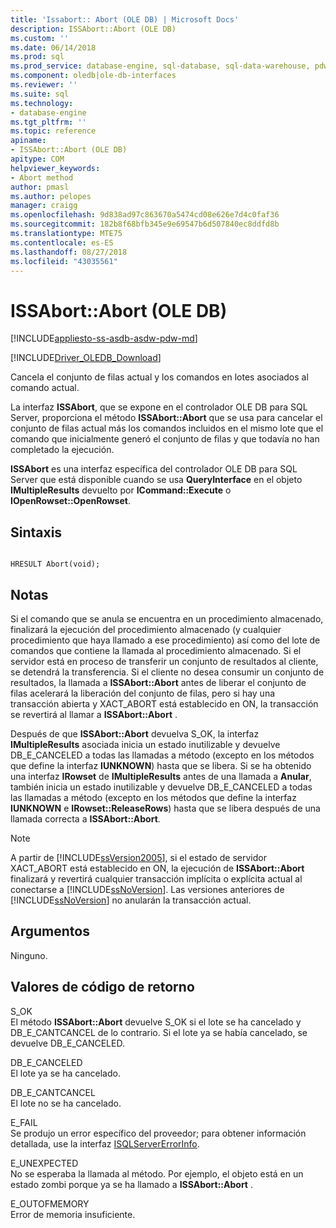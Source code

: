 ```yaml
---
title: 'Issabort:: Abort (OLE DB) | Microsoft Docs'
description: ISSAbort::Abort (OLE DB)
ms.custom: ''
ms.date: 06/14/2018
ms.prod: sql
ms.prod_service: database-engine, sql-database, sql-data-warehouse, pdw
ms.component: oledb|ole-db-interfaces
ms.reviewer: ''
ms.suite: sql
ms.technology:
- database-engine
ms.tgt_pltfrm: ''
ms.topic: reference
apiname:
- ISSAbort::Abort (OLE DB)
apitype: COM
helpviewer_keywords:
- Abort method
author: pmasl
ms.author: pelopes
manager: craigg
ms.openlocfilehash: 9d838ad97c863670a5474cd08e626e7d4c0faf36
ms.sourcegitcommit: 182b8f68bfb345e9e69547b6d507840ec8ddfd8b
ms.translationtype: MTE75
ms.contentlocale: es-ES
ms.lasthandoff: 08/27/2018
ms.locfileid: "43035561"
---
```

# <a name="issabortabort-ole-db"></a>ISSAbort::Abort (OLE DB)
[!INCLUDE[appliesto-ss-asdb-asdw-pdw-md](../../../includes/appliesto-ss-asdb-asdw-pdw-md.md)]

[!INCLUDE[Driver_OLEDB_Download](../../../includes/driver_oledb_download.md)]

  Cancela el conjunto de filas actual y los comandos en lotes asociados al comando actual.  
  
La interfaz **ISSAbort**, que se expone en el controlador OLE DB para SQL Server, proporciona el método **ISSAbort::Abort** que se usa para cancelar el conjunto de filas actual más los comandos incluidos en el mismo lote que el comando que inicialmente generó el conjunto de filas y que todavía no han completado la ejecución.  
  
 **ISSAbort** es una interfaz específica del controlador OLE DB para SQL Server que está disponible cuando se usa **QueryInterface** en el objeto **IMultipleResults** devuelto por **ICommand::Execute** o **IOpenRowset::OpenRowset**.  
  
## <a name="syntax"></a>Sintaxis  
  
```  
  
HRESULT Abort(void);  
```  
  
## <a name="remarks"></a>Notas  
 Si el comando que se anula se encuentra en un procedimiento almacenado, finalizará la ejecución del procedimiento almacenado (y cualquier procedimiento que haya llamado a ese procedimiento) así como del lote de comandos que contiene la llamada al procedimiento almacenado. Si el servidor está en proceso de transferir un conjunto de resultados al cliente, se detendrá la transferencia. Si el cliente no desea consumir un conjunto de resultados, la llamada a **ISSAbort::Abort** antes de liberar el conjunto de filas acelerará la liberación del conjunto de filas, pero si hay una transacción abierta y XACT_ABORT está establecido en ON, la transacción se revertirá al llamar a **ISSAbort::Abort** .  
  
 Después de que **ISSAbort::Abort** devuelva S_OK, la interfaz **IMultipleResults** asociada inicia un estado inutilizable y devuelve DB_E_CANCELED a todas las llamadas a método (excepto en los métodos que define la interfaz **IUNKNOWN**) hasta que se libera. Si se ha obtenido una interfaz **IRowset** de **IMultipleResults** antes de una llamada a **Anular**, también inicia un estado inutilizable y devuelve DB_E_CANCELED a todas las llamadas a método (excepto en los métodos que define la interfaz **IUNKNOWN** e **IRowset::ReleaseRows**) hasta que se libera después de una llamada correcta a **ISSAbort::Abort**.  
  
> [!NOTE]  
>  A partir de [!INCLUDE[ssVersion2005](../../../includes/ssversion2005-md.md)], si el estado de servidor XACT_ABORT está establecido en ON, la ejecución de **ISSAbort::Abort** finalizará y revertirá cualquier transacción implícita o explícita actual al conectarse a [!INCLUDE[ssNoVersion](../../../includes/ssnoversion-md.md)]. Las versiones anteriores de [!INCLUDE[ssNoVersion](../../../includes/ssnoversion-md.md)] no anularán la transacción actual.  
  
## <a name="arguments"></a>Argumentos  
 Ninguno.  
  
## <a name="return-code-values"></a>Valores de código de retorno  
 S_OK  
 El método **ISSAbort::Abort** devuelve S_OK si el lote se ha cancelado y DB_E_CANTCANCEL de lo contrario. Si el lote ya se había cancelado, se devuelve DB_E_CANCELED.  
  
 DB_E_CANCELED  
 El lote ya se ha cancelado.  
  
 DB_E_CANTCANCEL  
 El lote no se ha cancelado.  
  
 E_FAIL  
 Se produjo un error específico del proveedor; para obtener información detallada, use la interfaz [ISQLServerErrorInfo](http://msdn.microsoft.com/library/a8323b5c-686a-4235-a8d2-bda43617b3a1).  
  
 E_UNEXPECTED  
 No se esperaba la llamada al método. Por ejemplo, el objeto está en un estado zombi porque ya se ha llamado a **ISSAbort::Abort** .  
  
 E_OUTOFMEMORY  
 Error de memoria insuficiente.  
  
  

